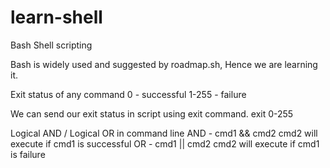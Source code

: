 # learn-shell

Bash Shell scripting

Bash is widely used and suggested by roadmap.sh, Hence we are learning it.

Exit status of any command
0 - successful 1-255 - failure

We can send our exit status in script using exit command. exit 0-255

Logical AND / Logical OR in command line
AND - cmd1 && cmd2
cmd2 will execute if cmd1 is successful
OR - cmd1 || cmd2
cmd2 will execute if cmd1 is failure